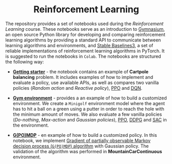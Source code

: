 <h1 align="center">Reinforcement Learning </h1>

The repository provides a set of notebooks used during the *Reinforcement Learning* course. These notebooks serve as an introduction to [Gymnasium](https://github.com/Farama-Foundation/Gymnasium), an open source Python library for developing and comparing reinforcement learning algorithms by providing a standard API to communicate between learning algorithms and environments, and [Stable Baselines3](https://github.com/DLR-RM/stable-baselines3), a set of reliable implementations of reinforcement learning algorithms in PyTorch. It is suggested to run the notebooks in `Colab`. The notebooks are structured the following way:

- [**Getting starter**](Notebooks/01_getting_started.ipynb) - the notebook contains an example of **Cartpole balancing** problem. It includes examples of how to implement and evaluate a policy, use available APIs, as well as compares two vanilla policies (*Random action* and *Reactive policy*), [PPO](https://stable-baselines3.readthedocs.io/en/master/modules/ppo.html) and [DQN](https://stable-baselines3.readthedocs.io/en/master/modules/dqn.html).

- [**Gym environment**](Notebooks/02_gym_environment.ipynb) - provides a an example of how to build a customized environment. We create a `Minigolf` environment model where the agent has to hit a ball on a green using a putter in order to reach the hole with the minimum amount of moves. We also evaluate a few vanilla policies (*Do-nothing*, *Max-action* and *Gaussian policies*), [PPO](https://stable-baselines3.readthedocs.io/en/master/modules/ppo.html), [DDPG](https://stable-baselines3.readthedocs.io/en/master/modules/ddpg.html) and [SAC](https://stable-baselines3.readthedocs.io/en/master/modules/sac.html) in the environment.

- [**G(PO)MDP**](Notebooks/03_gpomdp.ipynb) - en example of how to build a customized policy. In this notebook, we implement [Gradient of partially observable Markov decision process (`G(PO)MDP`) algorithm](https://arxiv.org/abs/1106.0665) with Gaussian policy. The validation of the algorithm was performed in **MountainCarContinuous** environment.